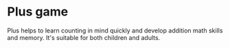# Plus game
Plus helps to learn counting in mind quickly and develop addition math skills and memory. It's suitable for both children and adults.
 
